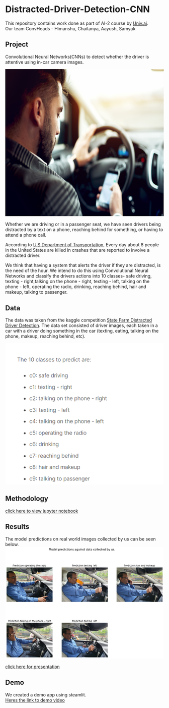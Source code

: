 # Distracted-Driver-Detection-CNN

This repository contains work done as part of AI-2 course by [Univ.ai](https://www.univ.ai/).</br> 
Our team ConvHeads - Himanshu, Chaitanya, Aayush, Samyak

## Project

Convolutional Neural Networks(CNNs) to detect whether the driver is attentive using in-car camera images.

<img src='./assets/images/distracted-driver-img.jpg' width=700 height=466.55>

Whether we are driving or in a passenger seat, we have seen drivers being distracted by a text on a phone, reaching behind for something, or having to attend a phone call.<br/>

According to [U.S Department of Transportation](https://crashstats.nhtsa.dot.gov/Api/Public/ViewPublication/812926), Every day about 8 people in the United States are killed in crashes that are reported to involve a distracted driver.

We think that having a system that alerts the driver if they are distracted, is the need of the hour. We intend to do this using Convolutional Neural Networks and classify the drivers actions into 10 classes- safe driving, texting - right,talking on the phone - right, texting - left, talking on the phone - left, operating the radio, drinking, reaching behind, hair and makeup, talking to passenger.

## Data

The data was taken from the kaggle competition [State Farm Distracted Driver Detection](https://www.kaggle.com/competitions/state-farm-distracted-driver-detection/data).
The data set consisted of  driver images, each taken in a car with a driver doing something in the car (texting, eating, talking on the phone, makeup, reaching behind, etc).

<img src='./assets/images/data_class.png'>

## Methodology

<a href='Distracted-Driver-Detection.ipynb'>click here to view jupyter notebook</a>

## Results

The model predictions on real world images collected by us can be seen below.
![predictions](assets/images/dis_driver_pred.png)

<a href='presentation.pdf'>click here for presentation</a>

## Demo

We created a demo app using steamlit.</br> 
<a href="https://drive.google.com/file/d/1VBpGQNWv2kHaY2q3cxaAUogt_hoF8Gnk/view?usp=sharing">Heres the link to demo video</a> 
